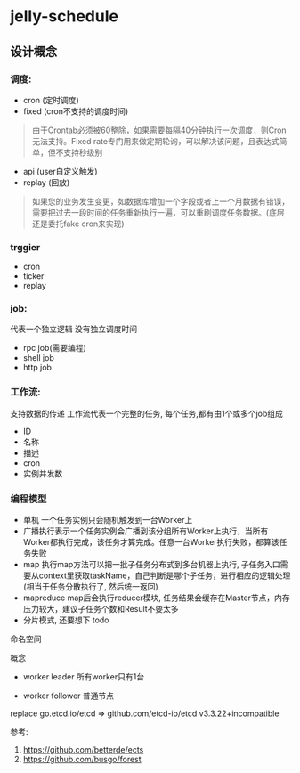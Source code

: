 # jelly-schedule


## 设计概念

### 调度:
- cron (定时调度)
- fixed (cron不支持的调度时间)
> 由于Crontab必须被60整除，如果需要每隔40分钟执行一次调度，则Cron无法支持。Fixed rate专门用来做定期轮询，可以解决该问题，且表达式简单，但不支持秒级别


- api (user自定义触发)
- replay (回放)
> 如果您的业务发生变更，如数据库增加一个字段或者上一个月数据有错误，需要把过去一段时间的任务重新执行一遍，可以重刷调度任务数据。(底层还是委托fake cron来实现)


### trggier
- cron
- ticker
- replay


### job:
代表一个独立逻辑
没有独立调度时间

- rpc job(需要编程)
- shell job 
- http job


### 工作流:
支持数据的传递
工作流代表一个完整的任务, 每个任务,都有由1个或多个job组成
- ID
- 名称
- 描述
- cron
- 实例并发数


### 编程模型
- 单机 一个任务实例只会随机触发到一台Worker上
- 广播执行表示一个任务实例会广播到该分组所有Worker上执行，当所有Worker都执行完成，该任务才算完成。任意一台Worker执行失败，都算该任务失败
- map 执行map方法可以把一批子任务分布式到多台机器上执行, 子任务入口需要从context里获取taskName，自己判断是哪个子任务，进行相应的逻辑处理 (相当于任务分散执行了, 然后统一返回)
- mapreduce map后会执行reducer模块, 任务结果会缓存在Master节点，内存压力较大，建议子任务个数和Result不要太多
- 分片模式, 还要想下 todo


命名空间


概念
- worker leader
所有worker只有1台

- worker follower
普通节点


replace go.etcd.io/etcd => github.com/etcd-io/etcd v3.3.22+incompatible

参考:
1. https://github.com/betterde/ects
2. https://github.com/busgo/forest